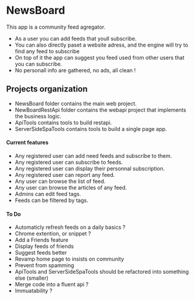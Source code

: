 # NewsBoard
This app is a community feed agregator. 
- As a user you can add feeds that youll subscribe. 
- You can also directly paset a website adress, and the engine will try to find any feed to subscribe
- On top of it the app can suggest you feed used from other users that you can subscribe.
- No personall info are gathered, no ads, all clean !

## Projects organization
- NewsBoard folder contains the main web project.
- NewBoardRestApi folder contains the webapi project that implements the business logic.
- ApiTools contains tools to build restapi.
- ServerSideSpaTools contains tools to build a single page app.

#### Current features
- Any registered user can add need feeds and subscribe to them.
- Any registered user can subscribe to feeds.
- Any registered user can display their personnal subscription.
- Any registered user can report any feed.
- Any user can browse the list of feed.
- Any user can browse the articles of any feed.
- Admins can edit feed tags.
- Feeds can be filtered by tags.


#### To Do
- Automaticly refresh feeds on a daily basics ?
- Chrome extention, or snippet ?
- Add a Friends feature
- Display feeds of friends
- Suggest feeds better
- Revamp home page to insists on community
- Prevent from spamming
- ApiTools and ServerSideSpaTools should be refactored into something else (smaller)
- Merge code into a fluent api ?
- Immuatability ?
